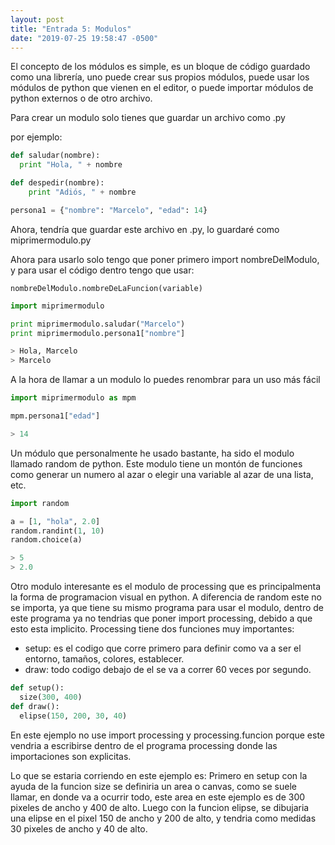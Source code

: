 ```yaml
---
layout: post
title: "Entrada 5: Modulos"
date: "2019-07-25 19:58:47 -0500"
---
```

El concepto de los módulos es simple, es un bloque de código guardado como una librería, uno puede crear sus propios módulos, puede usar los módulos de python que vienen en el editor, o puede importar módulos de python externos o de otro archivo.

Para crear un modulo solo tienes que guardar un archivo como .py

por ejemplo:

```python
def saludar(nombre):
  print "Hola, " + nombre

def despedir(nombre):
	print "Adiós, " + nombre

persona1 = {"nombre": "Marcelo", "edad": 14}
```

Ahora, tendría que guardar este archivo en .py, lo guardaré como miprimermodulo.py

Ahora para usarlo solo tengo que poner primero import nombreDelModulo, y para usar el código dentro tengo que usar:

`nombreDelModulo.nombreDeLaFuncion(variable)`

```python
import miprimermodulo

print miprimermodulo.saludar("Marcelo")
print miprimermodulo.persona1["nombre"]
```
```python
> Hola, Marcelo
> Marcelo
```

A la hora de llamar a un modulo lo puedes renombrar para un uso más fácil

```python
import miprimermodulo as mpm

mpm.persona1["edad"]
```
```python
> 14
```

Un módulo que personalmente he usado bastante, ha sido el modulo llamado random de python. Este modulo tiene un montón de funciones como generar un numero al azar o elegir una variable al azar de una lista, etc.

```python
import random

a = [1, "hola", 2.0]
random.randint(1, 10)
random.choice(a)
```
```python
> 5
> 2.0
```
Otro modulo interesante es el modulo de processing que es principalmenta la forma de programacion visual en python. A diferencia de random este no se importa, ya que tiene su mismo programa para usar el modulo, dentro de este programa ya no tendrias que poner import processing, debido a que esto esta implicito. Processing tiene dos funciones muy importantes:

* setup: es el codigo que corre primero para definir como va a ser el entorno, tamaños, colores, establecer.
* draw: todo codigo debajo de el se va a correr 60 veces por segundo.

```python
def setup():
  size(300, 400)
def draw():
  elipse(150, 200, 30, 40)
```
En este ejemplo no use import processing y processing.funcion porque este vendria a escribirse dentro de el programa processing donde las importaciones son explicitas.

Lo que se estaria corriendo en este ejemplo es: Primero en setup con la ayuda de la funcion size se definiria un area o canvas, como se suele llamar, en donde va a ocurrir todo, este area en este ejemplo es de 300 pixeles de ancho y 400 de alto. Luego con la funcion elipse, se dibujaria una elipse en el pixel 150 de ancho y 200 de alto, y tendria como medidas 30 pixeles de ancho y 40 de alto.
